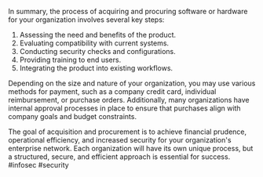 In summary, the process of acquiring and procuring software or hardware for your organization involves several key steps:

1. Assessing the need and benefits of the product.
2. Evaluating compatibility with current systems.
3. Conducting security checks and configurations.
4. Providing training to end users.
5. Integrating the product into existing workflows.

Depending on the size and nature of your organization, you may use various methods for payment, such as a company credit card, individual reimbursement, or purchase orders. Additionally, many organizations have internal approval processes in place to ensure that purchases align with company goals and budget constraints.

The goal of acquisition and procurement is to achieve financial prudence, operational efficiency, and increased security for your organization's enterprise network. Each organization will have its own unique process, but a structured, secure, and efficient approach is essential for success.
#infosec #security 